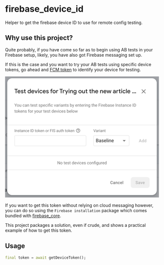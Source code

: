 # firebase_device_id

Helper to get the firebase device ID to use for remote config testing.

## Why use this project?

Quite probably, if you have come so far as to begin using AB tests in your Firebase setup, likely, you have also got Firebase messaging set up.

If this is the case and you want to try your AB tests using specific device tokens, go ahead and [FCM token](https://flutteragency.com/how-to-get-firebase-token-in-flutter/) to identify your device for testing.

![Test devices in firebase console](./test-devices.png)

If you want to get this token without relying on cloud messaging however, you can do so using the `Firebase installation` package which comes bundled with [firebase_core](https://pub.dev/packages/firebase_core).

This project packages a solution, even if crude, and shows a practical example of how to get this token.

## Usage

```dart
final token = await getDeviceToken();
```